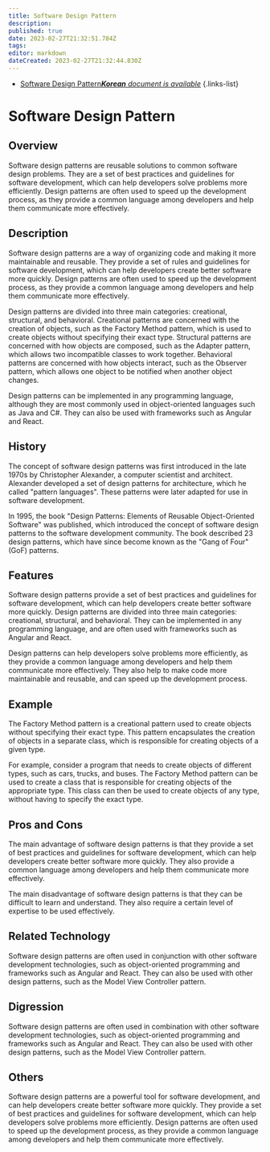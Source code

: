 ```yaml
---
title: Software Design Pattern
description: 
published: true
date: 2023-02-27T21:32:51.784Z
tags: 
editor: markdown
dateCreated: 2023-02-27T21:32:44.830Z
---
```


- [Software Design Pattern***Korean** document is available*](/ko/Knowledge-base/Dictionary/software-design-pattern)
{.links-list}


# Software Design Pattern

## Overview
Software design patterns are reusable solutions to common software design problems. They are a set of best practices and guidelines for software development, which can help developers solve problems more efficiently. Design patterns are often used to speed up the development process, as they provide a common language among developers and help them communicate more effectively.

## Description
Software design patterns are a way of organizing code and making it more maintainable and reusable. They provide a set of rules and guidelines for software development, which can help developers create better software more quickly. Design patterns are often used to speed up the development process, as they provide a common language among developers and help them communicate more effectively.

Design patterns are divided into three main categories: creational, structural, and behavioral. Creational patterns are concerned with the creation of objects, such as the Factory Method pattern, which is used to create objects without specifying their exact type. Structural patterns are concerned with how objects are composed, such as the Adapter pattern, which allows two incompatible classes to work together. Behavioral patterns are concerned with how objects interact, such as the Observer pattern, which allows one object to be notified when another object changes.

Design patterns can be implemented in any programming language, although they are most commonly used in object-oriented languages such as Java and C#. They can also be used with frameworks such as Angular and React.

## History
The concept of software design patterns was first introduced in the late 1970s by Christopher Alexander, a computer scientist and architect. Alexander developed a set of design patterns for architecture, which he called "pattern languages". These patterns were later adapted for use in software development.

In 1995, the book "Design Patterns: Elements of Reusable Object-Oriented Software" was published, which introduced the concept of software design patterns to the software development community. The book described 23 design patterns, which have since become known as the "Gang of Four" (GoF) patterns.

## Features
Software design patterns provide a set of best practices and guidelines for software development, which can help developers create better software more quickly. Design patterns are divided into three main categories: creational, structural, and behavioral. They can be implemented in any programming language, and are often used with frameworks such as Angular and React.

Design patterns can help developers solve problems more efficiently, as they provide a common language among developers and help them communicate more effectively. They also help to make code more maintainable and reusable, and can speed up the development process.

## Example
The Factory Method pattern is a creational pattern used to create objects without specifying their exact type. This pattern encapsulates the creation of objects in a separate class, which is responsible for creating objects of a given type.

For example, consider a program that needs to create objects of different types, such as cars, trucks, and buses. The Factory Method pattern can be used to create a class that is responsible for creating objects of the appropriate type. This class can then be used to create objects of any type, without having to specify the exact type.

## Pros and Cons
The main advantage of software design patterns is that they provide a set of best practices and guidelines for software development, which can help developers create better software more quickly. They also provide a common language among developers and help them communicate more effectively.

The main disadvantage of software design patterns is that they can be difficult to learn and understand. They also require a certain level of expertise to be used effectively.

## Related Technology
Software design patterns are often used in conjunction with other software development technologies, such as object-oriented programming and frameworks such as Angular and React. They can also be used with other design patterns, such as the Model View Controller pattern.

## Digression
Software design patterns are often used in combination with other software development technologies, such as object-oriented programming and frameworks such as Angular and React. They can also be used with other design patterns, such as the Model View Controller pattern.

## Others
Software design patterns are a powerful tool for software development, and can help developers create better software more quickly. They provide a set of best practices and guidelines for software development, which can help developers solve problems more efficiently. Design patterns are often used to speed up the development process, as they provide a common language among developers and help them communicate more effectively.